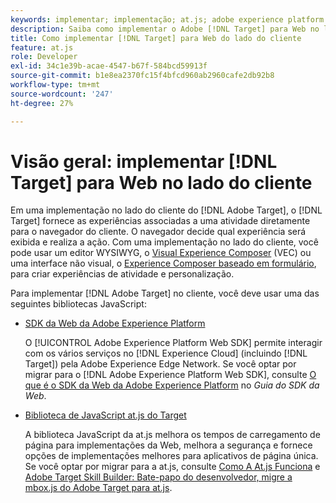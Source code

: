 ```yaml
---
keywords: implementar; implementação; at.js; adobe experience platform web sdk; aep web sdk
description: Saiba como implementar o Adobe [!DNL Target] para Web no lado do cliente usando o SDK da Web da Adobe Experience Platform (AEP Web SDK) ou o [!DNL Target] Biblioteca de JavaScript da at.js.
title: Como implementar [!DNL Target] para Web do lado do cliente
feature: at.js
role: Developer
exl-id: 34c1e39b-acae-4547-b67f-584bcd59913f
source-git-commit: b1e8ea2370fc15f4bfcd960ab2960cafe2db92b8
workflow-type: tm+mt
source-wordcount: '247'
ht-degree: 27%

---
```


# Visão geral: implementar [!DNL Target] para Web no lado do cliente

Em uma implementação no lado do cliente do [!DNL Adobe Target], o [!DNL Target] fornece as experiências associadas a uma atividade diretamente para o navegador do cliente. O navegador decide qual experiência será exibida e realiza a ação. Com uma implementação no lado do cliente, você pode usar um editor WYSIWYG, o [Visual Experience Composer](/help/main/c-experiences/c-visual-experience-composer/visual-experience-composer.md) (VEC) ou uma interface não visual, o [Experience Composer baseado em formulário](/help/main/c-experiences/form-experience-composer.md), para criar experiências de atividade e personalização.

Para implementar [!DNL Adobe Target] no cliente, você deve usar uma das seguintes bibliotecas JavaScript:

* [SDK da Web da Adobe Experience Platform](https://developer.adobe.com/target/implement/client-side/aep-web-sdk/)

   O [!UICONTROL Adobe Experience Platform Web SDK] permite interagir com os vários serviços no [!DNL Experience Cloud] (incluindo [!DNL Target]) pela Adobe Experience Edge Network. Se você optar por migrar para o [!DNL Adobe Experience Platform Web SDK], consulte [O que é o SDK da Web da Adobe Experience Platform](https://developer.adobe.com/target/implement/client-side/aep-web-sdk/) no *Guia do SDK da Web*.

* [Biblioteca de JavaScript at.js do Target](https://developer.adobe.com/target/implement/client-side/atjs/how-atjs-works/how-atjs-works/)

   A biblioteca JavaScript da at.js melhora os tempos de carregamento de página para implementações da Web, melhora a segurança e fornece opções de implementações melhores para aplicativos de página única. Se você optar por migrar para a at.js, consulte [Como A At.js Funciona](https://developer.adobe.com/target/implement/client-side/atjs/how-atjs-works/how-atjs-works/) e [Adobe Target Skill Builder: Bate-papo do desenvolvedor, migre a mbox.js do Adobe Target para at.js](https://seminars.adobeconnect.com/ptdo6mfo6qn6/?proto=true).



